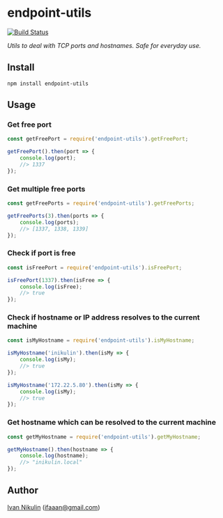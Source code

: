 # endpoint-utils
[![Build Status](https://api.travis-ci.org/inikulin/endpoint-utils.svg)](https://travis-ci.org/inikulin/endpoint-utils)

*Utils to deal with TCP ports and hostnames. Safe for everyday use.*

## Install
```
npm install endpoint-utils
```

## Usage
### Get free port
```js
const getFreePort = require('endpoint-utils').getFreePort;

getFreePort().then(port => {
    console.log(port);
    //> 1337
});
```

### Get multiple free ports
```js
const getFreePorts = require('endpoint-utils').getFreePorts;

getFreePorts(3).then(ports => {
    console.log(ports);
    //> [1337, 1338, 1339]
});
```

### Check if port is free
```js
const isFreePort = require('endpoint-utils').isFreePort;

isFreePort(1337).then(isFree => {
    console.log(isFree);
    //> true
});
```

### Check if hostname or IP address resolves to the current machine
```js
const isMyHostname = require('endpoint-utils').isMyHostname;

isMyHostname('inikulin').then(isMy => {
    console.log(isMy);
    //> true
});

isMyHostname('172.22.5.80').then(isMy => {
    console.log(isMy);
    //> true
});
```

### Get hostname which can be resolved to the current machine
```js
const getMyHostname = require('endpoint-utils').getMyHostname;

getMyHostname().then(hostname => {
    console.log(hostname);
    //> "inikulin.local"
});
```

## Author
[Ivan Nikulin](https://github.com/inikulin) (ifaaan@gmail.com)
